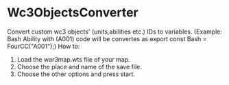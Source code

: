 # Wc3ObjectsConverter
 Convert custom wc3 objects' (units,abilities etc.) IDs to variables. (Example: Bash Ability with (A001) code will be convertes as export const Bash = FourCC("A001");)
 How to:
 1. Load the war3map.wts file of your map.
 2. Choose the place and name of the save file.
 3. Choose the other options and press start.
